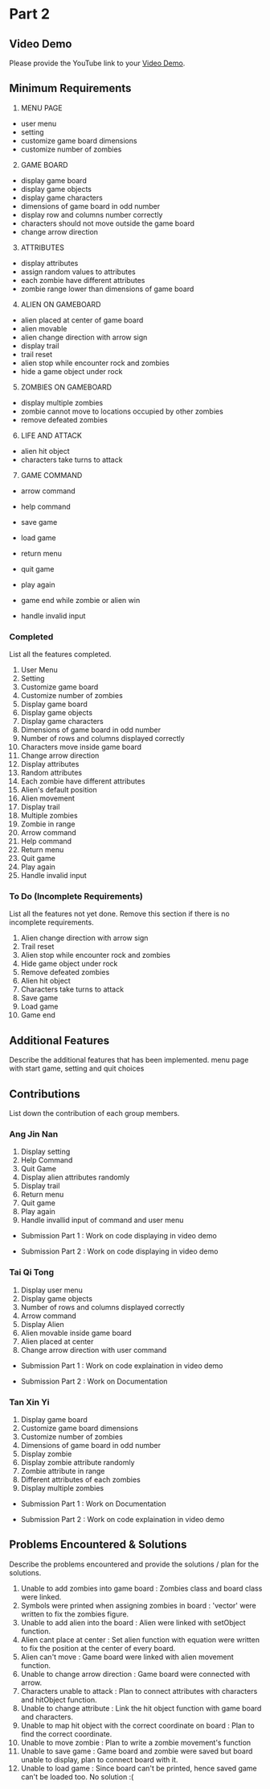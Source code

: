 # Part 2

## Video Demo

Please provide the YouTube link to your [Video Demo](https://youtube.com).

## Minimum Requirements
1. MENU PAGE
- user menu
- setting
- customize game board dimensions
- customize number of zombies

2. GAME BOARD
- display game board
- display game objects
- display game characters
- dimensions of game board in odd number
- display row and columns number correctly 
- characters should not move outside the game board
- change arrow direction 

3. ATTRIBUTES
- display attributes
- assign random values to attributes
- each zombie have different attributes
- zombie range lower than dimensions of game board

4. ALIEN ON GAMEBOARD
- alien placed at center of game board
- alien movable
- alien change direction with arrow sign 
- display trail
- trail reset
- alien stop while encounter rock and zombies
- hide a game object under rock

5. ZOMBIES ON GAMEBOARD
- display multiple zombies
- zombie cannot move to locations occupied by other zombies
- remove defeated zombies

6. LIFE AND ATTACK
- alien hit object
- characters take turns to attack

7. GAME COMMAND
- arrow command
- help command
- save game
- load game
- return menu
- quit game
- play again

- game end while zombie or alien win
- handle invalid input



### Completed

List all the features completed.

1.  User Menu
2.  Setting
3.  Customize game board
4.  Customize number of zombies
5.  Display game board
6.  Display game objects
7.  Display game characters
8.  Dimensions of game board in odd number
9.  Number of rows and columns displayed correctly 
10. Characters move inside game board
11. Change arrow direction 
12. Display attributes
13. Random attributes 
14. Each zombie have different attributes 
15. Alien's default position 
16. Alien movement
17. Display trail
18. Multiple zombies
19. Zombie in range
20. Arrow command
21. Help command
22. Return menu
23. Quit game
24. Play again
25. Handle invalid input

### To Do (Incomplete Requirements)

List all the features not yet done. Remove this section if there is no incomplete requirements.

1.  Alien change direction with arrow sign 
2.  Trail reset
3.  Alien stop while encounter rock and zombies
4.  Hide game object under rock
5.  Remove defeated zombies
6.  Alien hit object
7.  Characters take turns to attack
8.  Save game
9.  Load game 
10. Game end

## Additional Features

Describe the additional features that has been implemented.
menu page with start game, setting and quit choices

## Contributions

List down the contribution of each group members.

### Ang Jin Nan

1. Display setting
2. Help Command
3. Quit Game
4. Display alien attributes randomly
5. Display trail
6. Return menu
7. Quit game
8. Play again
9. Handle invallid input of command and user menu

- Submission Part 1 : Work on code displaying in video demo

- Submission Part 2 : Work on code displaying in video demo

### Tai Qi Tong

1. Display user menu
2. Display game objects
3. Number of rows and columns displayed correctly 
4. Arrow command
5. Display Alien
6. Alien movable inside game board
8. Alien placed at center
9. Change arrow direction with user command

- Submission Part 1 : Work on code explaination in video demo

- Submission Part 2 : Work on Documentation

### Tan Xin Yi

1. Display game board
2. Customize game board dimensions
3. Customize number of zombies
4. Dimensions of game board in odd number
5. Display zombie
6. Display zombie attribute randomly 
7. Zombie attribute in range
8. Different attributes of each zombies
9. Display multiple zombies

- Submission Part 1 : Work on Documentation

- Submission Part 2 : Work on code explaination in video demo


## Problems Encountered & Solutions

Describe the problems encountered and provide the solutions / plan for the solutions.

1.  Unable to add zombies into game board                         : Zombies class and board class were linked.
1.  Symbols were printed when assigning zombies in board	   	  : 'vector<char>' were written to fix the zombies figure.
2.  Unable to add alien into the board                            : Alien were linked with setObject function.
3.  Alien cant place at center                                    : Set alien function with equation were written to fix the position at the center of every board.
4.  Alien can't move                                              : Game board were linked with alien movement function.
5.  Unable to change arrow direction                              : Game board were connected with arrow.
6.  Characters unable to attack                                   : Plan to connect attributes with characters and hitObject function.
7.  Unable to change attribute                                    : Link the hit object function with game board and characters.
8.  Unable to map hit object with the correct coordinate on board : Plan to find the correct coordinate.
9.  Unable to move zombie                                         : Plan to write a zombie movement's function 
10.  Unable to save game                                           : Game board and zombie were saved but board unable to display, plan to connect board with it.
11. Unable to load game                                           : Since board can't be printed, hence saved game can't be loaded too. No solution :(